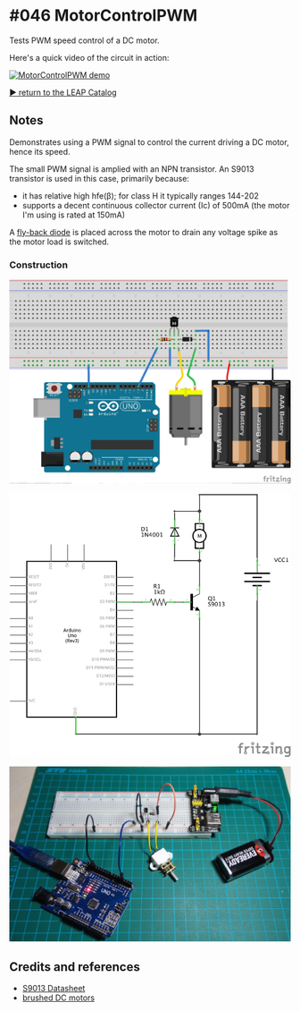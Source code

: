 # #046 MotorControlPWM

Tests PWM speed control of a DC motor.

Here's a quick video of the circuit in action:

[![MotorControlPWM demo](http://img.youtube.com/vi/CYKtJfKv5ug/0.jpg)](http://www.youtube.com/watch?v=CYKtJfKv5ug)


[:arrow_forward: return to the LEAP Catalog](http://leap.tardate.com)

## Notes

Demonstrates using a PWM signal to control the current driving a DC motor, hence its speed.

The small PWM signal is amplied with an NPN transistor.
An S9013 transistor is used in this case, primarily because:

* it has relative high hfe(β); for class H it typically ranges 144-202
* supports a decent continuous collector current (Ic) of 500mA (the motor I'm using is rated at 150mA)

A [fly-back diode](http://en.wikipedia.org/wiki/Flyback_diode) is placed across
the motor to drain any voltage spike as the motor load is switched.


### Construction

![The Breadboard](./assets/MotorControlPWM_bb.jpg?raw=true)

![The Schematic](./assets/MotorControlPWM_schematic.jpg?raw=true)

![Breadboard Build](./assets/MotorControlPWM_build.jpg?raw=true)

## Credits and references
* [S9013 Datasheet](http://www.futurlec.com/Transistors/S9013.shtml)
* [brushed DC motors](http://en.wikipedia.org/wiki/Brushed_DC_electric_motor)
